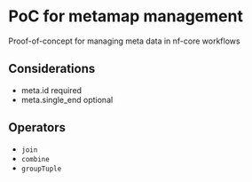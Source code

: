 # PoC for metamap management

Proof-of-concept for managing meta data in nf-core workflows

## Considerations

* meta.id required
* meta.single_end optional

## Operators

* `join`
* `combine`
* `groupTuple`

